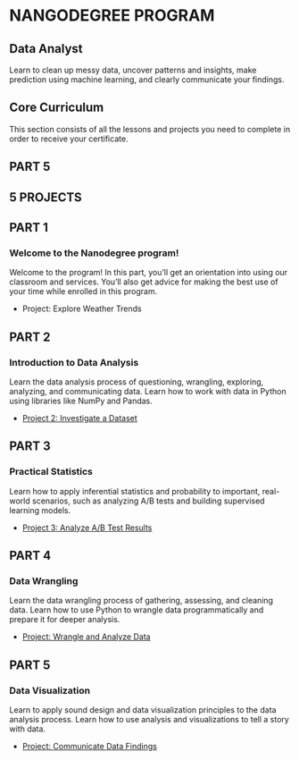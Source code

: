 # NANGODEGREE PROGRAM
## Data Analyst
Learn to clean up messy data, uncover patterns and insights, make prediction using machine learning, and clearly communicate your findings.

## Core Curriculum
This section consists of all the lessons and projects you need to complete in order to receive your certificate.

## PART 5
## 5 PROJECTS

## PART 1
### Welcome to the Nanodegree program!
Welcome to the program! In this part, you’ll get an orientation into using our classroom and services. You’ll also get advice for making the best use of your time while enrolled in this program.

 * Project: Explore Weather Trends

## PART 2
### Introduction to Data Analysis
Learn the data analysis process of questioning, wrangling, exploring, analyzing, and communicating data. Learn how to work with data in Python using libraries like NumPy and Pandas.

 * [Project 2: Investigate a Dataset](https://github.com/codenigma1/Data-Analyst-Nanodegree/blob/master/2-Investigate-a-Dataset/investigate-a-dataset-template.ipynb)

## PART 3
### Practical Statistics
Learn how to apply inferential statistics and probability to important, real-world scenarios, such as analyzing A/B tests and building supervised learning models.

 * [Project 3: Analyze A/B Test Results](https://github.com/codenigma1/Data-Analyst-Nanodegree/blob/master/3-Analyze_AB_Test_Results/Analyze_ab_test_results_notebook.ipynb)

## PART 4
### Data Wrangling
Learn the data wrangling process of gathering, assessing, and cleaning data. Learn how to use Python to wrangle data programmatically and prepare it for deeper analysis.

 * [Project: Wrangle and Analyze Data](https://github.com/codenigma1/Data-Analyst-Nanodegree/blob/master/Project_4_Data_Wrangling/wrangle_act.ipynb)

## PART 5
### Data Visualization
Learn to apply sound design and data visualization principles to the data analysis process. Learn how to use analysis and visualizations to tell a story with data.

 * [Project: Communicate Data Findings](https://github.com/codenigma1/Data-Analyst-Nanodegree/blob/master/Project_5_Communication_Data_Finding/exploration_template.ipynb)
